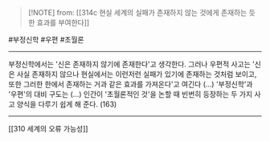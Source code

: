  > [!NOTE] from: [[314c 현실 세계의 실패가 존재하지 않는 것에게 존재하는 듯한 효과를 부여한다]]

#부정신학 #우편 #초월론 

--- 
부정신학에서는 '신은 존재하지 않기에 존재한다'고 생각한다. 그러나 우편적 사고는 '신은 사실 존재하지 않으나 현실에서는 이런저런 실패가 있기에 존재하는 것처럼 보이고, 또한 그러한 한에서 존재하는 거과 같은 효과를 가져온다'고 여긴다 (...) '부정신학'과 '우편'의 대비 구도는 (...) 인간이 '초월론적인 것'을 논할 때 빈번히 등장하는 두 가지 사고 양식을 다루기 쉽게 해 준다. (163)



--- 
[[310 세계의 오류 가능성]]
